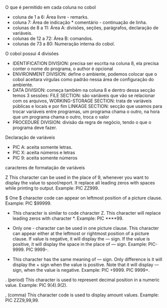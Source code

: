 
O que é permitido em cada coluna no cobol

- coluna de 1 a 6: Área livre - remarks.
- coluna 7: Área de indicação * comentário - continuação de linha.
- colunas de 8 a 11: Área A: divisões, seções, parágrafos, declaração de variáveis.
- colunas de 12 a 72: Área B: comandos.
- colunas de 73 a 80: Numeração interna do cobol.


O cobol possui 4 divisões

- IDENTIFICATION DIVISION: precisa ser escrita na coluna 8, ela precisa conter o nome do programa, o author é opcional
- ENVIRONMENT DIVISION: define o ambiente, podemos colocar que o cobol aceitara vírgulas como padrão nessa área de configuração do ambiente.
- DATA DIVISION: começa também na coluna 8 e dentro dessa secção temos 3 sessões: FILE SECTION: são variáveis que vão se relacionar com os arquivos, WORKING-STORAGE SECTION: trata de variáveis públicas e locais e por fim LINKAGE SECTION: secção que usamos para trocar variáveis entre programas, um programa chama o outro, na hora que um programa chama o outro, troca o valor
- PROCEDURE DIVISION: divisão da regra de negócio, tendo o que o programa deve fazer.

Declaração de variáveis 

- PIC A: aceita somente letras.
- PIC X: aceita números e letras 
- PIC 9: aceita somente números




caracteres de formatação de variáveis 


Z	This character can be used in the place of 9, whenever you want to display the value to spool/report. It replace all leading zeros with spaces while printing to output. Example: PIC ZZ999.

$	One $ character code can appear on leftmost position of a picture clause. Example: PIC $99999.

*	This character is similar to code character Z. This character will replace leading zeros with character *. Example: PIC ****99.

-	Only one - character can be used in one picture clause. This character can appear either at the leftmost or rightmost position of a picture clause. If value is negative, it will display the — sign. If the value is positive, it will display the space in the place of — sign. Example: PIC-9999. PIC 9999-.

+	This character has the same meaning of — sign. Only difference is it will display the + sign when the value is positive. Note that it will display — sign, when the value is negative. Example: PIC +9999. PIC 9999+.

. (period)	This character is used to represent decimal position in a numeric value. Example: PIC 9(4).9(2).

, (comma)	This character code is used to display amount values. Example: PIC ZZZ9,99,99.

